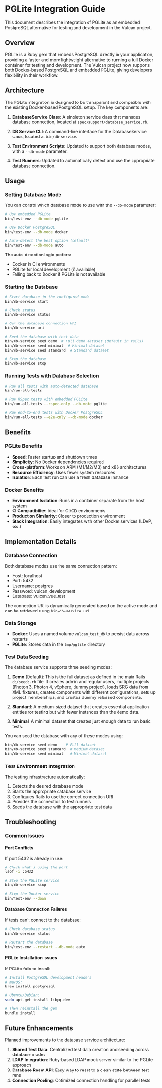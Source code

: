 # PGLite Integration Guide

This document describes the integration of PGLite as an embedded PostgreSQL alternative for testing and development in the Vulcan project.

## Overview

PGLite is a Ruby gem that embeds PostgreSQL directly in your application, providing a faster and more lightweight alternative to running a full Docker container for testing and development. The Vulcan project now supports both Docker-based PostgreSQL and embedded PGLite, giving developers flexibility in their workflow.

## Architecture

The PGLite integration is designed to be transparent and compatible with the existing Docker-based PostgreSQL setup. The key components are:

1. **DatabaseService Class**: A singleton service class that manages database connection, located at `spec/support/database_service.rb`.

2. **DB Service CLI**: A command-line interface for the DatabaseService class, located at `bin/db-service`.

3. **Test Environment Scripts**: Updated to support both database modes, with a `--db-mode` parameter.

4. **Test Runners**: Updated to automatically detect and use the appropriate database connection.

## Usage

### Setting Database Mode

You can control which database mode to use with the `--db-mode` parameter:

```bash
# Use embedded PGLite
bin/test-env --db-mode pglite

# Use Docker PostgreSQL
bin/test-env --db-mode docker

# Auto-detect the best option (default)
bin/test-env --db-mode auto
```

The auto-detection logic prefers:
- Docker in CI environments
- PGLite for local development (if available)
- Falling back to Docker if PGLite is not available

### Starting the Database

```bash
# Start database in the configured mode
bin/db-service start

# Check status
bin/db-service status

# Get the database connection URI
bin/db-service uri

# Seed the database with test data
bin/db-service seed demo  # Full demo dataset (default in rails)
bin/db-service seed minimal  # Minimal dataset 
bin/db-service seed standard  # Standard dataset

# Stop the database
bin/db-service stop
```

### Running Tests with Database Selection

```bash
# Run all tests with auto-detected database
bin/run-all-tests

# Run RSpec tests with embedded PGLite
bin/run-all-tests --rspec-only --db-mode pglite

# Run end-to-end tests with Docker PostgreSQL
bin/run-all-tests --e2e-only --db-mode docker
```

## Benefits

### PGLite Benefits

- **Speed**: Faster startup and shutdown times
- **Simplicity**: No Docker dependencies required
- **Cross-platform**: Works on ARM (M1/M2/M3) and x86 architectures
- **Resource Efficiency**: Uses fewer system resources
- **Isolation**: Each test run can use a fresh database instance

### Docker Benefits

- **Environment Isolation**: Runs in a container separate from the host system
- **CI Compatibility**: Ideal for CI/CD environments
- **Production Similarity**: Closer to production environment
- **Stack Integration**: Easily integrates with other Docker services (LDAP, etc.)

## Implementation Details

### Database Connection

Both database modes use the same connection pattern:
- Host: localhost
- Port: 5432
- Username: postgres
- Password: vulcan_development
- Database: vulcan_vue_test

The connection URI is dynamically generated based on the active mode and can be retrieved using `bin/db-service uri`.

### Data Storage

- **Docker**: Uses a named volume `vulcan_test_db` to persist data across restarts
- **PGLite**: Stores data in the `tmp/pglite` directory

### Test Data Seeding

The database service supports three seeding modes:

1. **Demo** (Default): This is the full dataset as defined in the main Rails `db/seeds.rb` file. It creates admin and regular users, multiple projects (Photon 3, Photon 4, vSphere, dummy project), loads SRG data from XML fixtures, creates components with different configurations, sets up project memberships, and creates dummy released components.

2. **Standard**: A medium-sized dataset that creates essential application entities for testing but with fewer instances than the demo data.

3. **Minimal**: A minimal dataset that creates just enough data to run basic tests.

You can seed the database with any of these modes using:

```bash
bin/db-service seed demo    # Full dataset
bin/db-service seed standard  # Medium dataset
bin/db-service seed minimal   # Minimal dataset
```

### Test Environment Integration

The testing infrastructure automatically:
1. Detects the desired database mode
2. Starts the appropriate database service
3. Configures Rails to use the correct connection URI
4. Provides the connection to test runners
5. Seeds the database with the appropriate test data

## Troubleshooting

### Common Issues

#### Port Conflicts

If port 5432 is already in use:
```bash
# Check what's using the port
lsof -i :5432

# Stop the PGLite service
bin/db-service stop

# Stop the Docker service
bin/test-env --down
```

#### Database Connection Failures

If tests can't connect to the database:
```bash
# Check database status
bin/db-service status

# Restart the database
bin/test-env --restart --db-mode auto
```

#### PGLite Installation Issues

If PGLite fails to install:
```bash
# Install PostgreSQL development headers
# macOS:
brew install postgresql

# Ubuntu/Debian:
sudo apt-get install libpq-dev

# Then reinstall the gem
bundle install
```

## Future Enhancements

Planned improvements to the database service architecture:

1. **Shared Test Data**: Centralized test data creation and seeding across database modes
2. **LDAP Integration**: Ruby-based LDAP mock server similar to the PGLite approach
3. **Database Reset API**: Easy way to reset to a clean state between test runs
4. **Connection Pooling**: Optimized connection handling for parallel tests